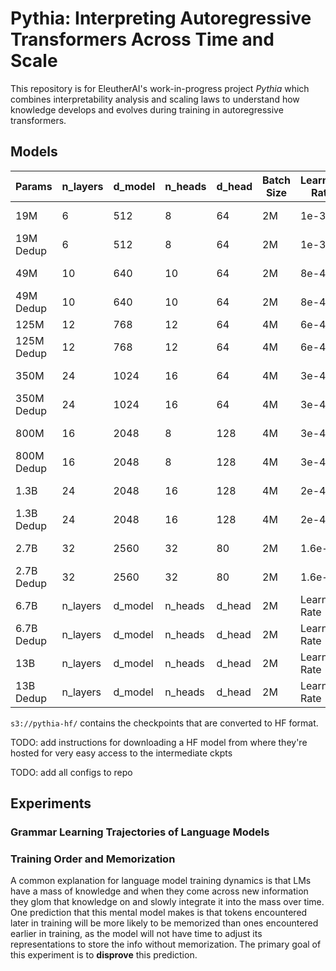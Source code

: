 # Pythia: Interpreting Autoregressive Transformers Across Time and Scale

This repository is for EleutherAI's work-in-progress project *Pythia* which combines interpretability analysis and scaling laws to understand how knowledge develops and evolves during training in autoregressive transformers.

## Models

| Params      | n_layers |d_model      | n_heads |d_head      | Batch Size |Learning Rate|Train Status                 |Eval Status|Conversion Status|
| ----------- | -------- |------------ | ------- |----------- | ---------- |------------ | ----------                  |---------- | --------------- |
| 19M         | 6        | 512         | 8       | 64         | 2M         | 1e-3        |`s3://s-eai-neox/pythia/19M/`|In progress| Complete        |
| 19M Dedup   | 6        | 512         | 8       | 64         | 2M         | 1e-3        | `.../pythia/19M_dedup/`     |In progress| In Progress     |
| 49M         | 10       | 640         | 10      | 64         | 2M         | 8e-4        |  WIP                        |Eval Status|                 |
| 49M Dedup   | 10       | 640         | 10      | 64         | 2M         | 8e-4        |  WIP                        |Eval Status|                 |
| 125M        | 12       | 768         | 12      | 64         | 4M         | 6e-4        | `.../pythia/125M/`          |Complete   | Complete        |
| 125M Dedup  | 12       | 768         | 12      | 64         | 4M         | 6e-4        | `.../pythia/125M_dedup/`    |Complete   | Complete (check)|
| 350M        | 24       | 1024        | 16      | 64         | 4M         | 3e-4        | `.../pythia/350M/`          |In Progress| Complete (check)|
| 350M Dedup  | 24       | 1024        | 16      | 64         | 4M         | 3e-4        | `.../pythia/350M_dedup/`    |In Progress| Complete (check)|
| 800M        | 16       | 2048        | 8       | 128        | 4M         | 3e-4        | `.../pythia/800M/`          |In Progress| Complete (check)|
| 800M Dedup  | 16       | 2048        | 8       | 128        | 4M         | 3e-4        | `.../pythia/800M_dedup/`    |In Progress| Complete (check)|
| 1.3B        | 24       | 2048        | 16      | 128        | 4M         | 2e-4        | Complete                    |Complete   | Complete (check)|
| 1.3B Dedup  | 24       | 2048        | 16      | 128        | 4M         | 2e-4        | Complete                    |In Progress| Complete (check)|
| 2.7B        | 32       | 2560        | 32      | 80         | 2M         | 1.6e-4      | Complete                    |Eval Status| Complete (check)|
| 2.7B Dedup  | 32       | 2560        | 32      | 80         | 2M         | 1.6e-4      | In Progress                 |Eval Status|                 |
| 6.7B        | n_layers |d_model      | n_heads |d_head      | 2M         |Learning Rate| WIP                         |Eval Status| (Needs redoing) |
| 6.7B Dedup  | n_layers |d_model      | n_heads |d_head      | 2M         |Learning Rate| Complete                    |Eval Status|                 |
| 13B         | n_layers |d_model      | n_heads |d_head      | 2M         |Learning Rate| Complete                    |Eval Status| In Progress     |
| 13B Dedup   | n_layers |d_model      | n_heads |d_head      | 2M         |Learning Rate| Complete                    |Eval Status| In Progress     |


`s3://pythia-hf/` contains the checkpoints that are converted to HF format.


TODO: add instructions for downloading a HF model from where they're hosted for very easy access to the intermediate ckpts

TODO: add all configs to repo




## Experiments 

### Grammar Learning Trajectories of Language Models

### Training Order and Memorization

A common explanation for language model training dynamics is that LMs have a mass of knowledge and when they come across new information they glom that knowledge on and slowly integrate it into the mass over time. One prediction that this mental model makes is that tokens encountered later in training will be more likely to be memorized than ones encountered earlier in training, as the model will not have time to adjust its representations to store the info without memorization. The primary goal of this experiment is to **disprove** this prediction.
